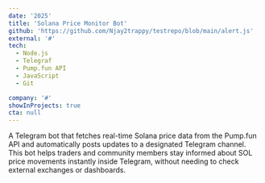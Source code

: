 ```yaml
---
date: '2025'
title: 'Solana Price Monitor Bot'
github: 'https://github.com/Njay2trappy/testrepo/blob/main/alert.js'
external: '#'
tech:
  - Node.js
  - Telegraf
  - Pump.fun API
  - JavaScript
  - Git

company: '#'
showInProjects: true
cta: null
---
```


A Telegram bot that fetches real-time Solana price data from the Pump.fun API and automatically posts updates to a designated Telegram channel.  
This bot helps traders and community members stay informed about SOL price movements instantly inside Telegram, without needing to check external exchanges or dashboards.
